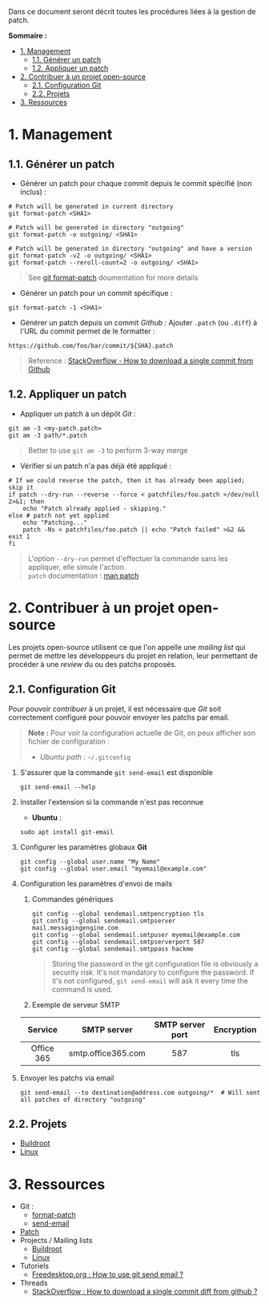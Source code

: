 Dans ce document seront décrit toutes les procédures liées à la gestion de patch.

**Sommaire :**
- [1. Management](#1-management)
  - [1.1. Générer un patch](#11-générer-un-patch)
  - [1.2. Appliquer un patch](#12-appliquer-un-patch)
- [2. Contribuer à un projet open-source](#2-contribuer-à-un-projet-open-source)
  - [2.1. Configuration Git](#21-configuration-git)
  - [2.2. Projets](#22-projets)
- [3. Ressources](#3-ressources)

# 1. Management
## 1.1. Générer un patch

- Générer un patch pour chaque commit depuis le commit <SHA1> spécifié (non inclus) :
```shell
# Patch will be generated in current directory
git format-patch <SHA1>

# Patch will be generated in directory "outgoing"
git format-patch -o outgoing/ <SHA1>

# Patch will be generated in directory "outgoing" and have a version
git format-patch -v2 -o outgoing/ <SHA1>
git format-patch --reroll-count=2 -o outgoing/ <SHA1>
```
> See [git format-patch][doc-git-format-patch] doumentation for more details

- Générer un patch pour un commit spécifique :
```shell
git format-patch -1 <SHA1>
```

- Générer un patch depuis un commit _Github_ :
Ajouter `.patch` (ou `.diff`) à l'URL du commit permet de le formatter :
```shell
https://github.com/foo/bar/commit/${SHA}.patch
```
> Reference : [StackOverflow - How to download a single commit from Github][thread-so-dl-patch-github]

## 1.2. Appliquer un patch

- Appliquer un patch à un dépôt _Git_ :
```shell
git am -3 <my-patch.patch>
git am -3 path/*.patch
```
> Better to use `git am -3` to perform 3-way merge

- Vérifier si un patch n'a pas déjà été appliqué : 
```shell
# If we could reverse the patch, then it has already been applied; skip it
if patch --dry-run --reverse --force < patchfiles/foo.patch >/dev/null 2>&1; then
    echo "Patch already applied - skipping."
else # patch not yet applied
    echo "Patching..."
    patch -Ns < patchfiles/foo.patch || echo "Patch failed" >&2 && exit 1
fi
```
> L'option `--dry-run` permet d'effectuer la commande sans les appliquer, elle simule l'action.    
> `patch` documentation : [man patch][man-patch]

# 2. Contribuer à un projet open-source

Les projets open-source utilisent ce que l'on appelle une _mailing list_ qui permet de mettre les développeurs du projet en relation, leur permettant de procéder à une _review_ du ou des patchs proposés.

## 2.1. Configuration Git

Pour pouvoir _contribuer_ à un projet, il est nécessaire que _Git_ soit correctement configuré pour pouvoir envoyer les patchs par email.
> **Note :** Pour voir la configuration actuelle de Git, on peux afficher son fichier de configuration :
> - _Ubuntu path_ : `~/.gitconfig`

1. S'assurer que la commande `git send-email` est disponible
    ```shell
    git send-email --help
    ```

2. Installer l'extension si la commande n'est pas reconnue
    - **Ubuntu** :
    ```shell
    sudo apt install git-email
    ```

3. Configurer les paramètres globaux **Git**
    ```shell
    git config --global user.name "My Name"
    git config --global user.email "myemail@example.com"
    ```

4. Configuration les paramètres d'envoi de mails
   1. Commandes génériques 
        ```shell
        git config --global sendemail.smtpencryption tls
        git config --global sendemail.smtpserver mail.messagingengine.com
        git config --global sendemail.smtpuser myemail@example.com
        git config --global sendemail.smtpserverport 587
        git config --global sendemail.smtppass hackme
        ```
        > Storing the password in the git configuration file is obviously a security risk. It's not mandatory to configure the password. If it's not configured, `git send-email` will ask it every time the command is used.
    
    2. Exemple de serveur SMTP

    | Service | SMTP server | SMTP server port | Encryption |
    |:-:|:-:|:-:|:-:|
    | Office 365 | smtp.office365.com | 587 | tls |

5. Envoyer les patchs via email
    ```shell
    git send-email --to destination@address.com outgoing/*  # Will sent all patches of directory "outgoing"
    ```

## 2.2. Projets

- [Buildroot][br-contribute]
- [Linux][linux-contribute]

# 3. Ressources

- Git :
  - [format-patch][doc-git-format-patch]
  - [send-email][doc-git-send-email]
- [Patch][man-patch]
- Projects / Mailing lists
  - [Buildroot][br-contribute]
  - [Linux][linux-contribute]
- Tutoriels
  - [Freedesktop.org : How to use git send email ?][tutorial-how-to-use-git-send-email]
- Threads
  - [StackOverflow : How to download a single commit diff from github ?][thread-so-dl-patch-github]

<!-- External links -->
[br-contribute]: https://buildroot.org/downloads/manual/manual.html#submitting-patches
[linux-contribute]: https://docs.kernel.org/process/index.html

[doc-git-format-patch]: https://git-scm.com/docs/git-format-patch
[doc-git-send-email]: https://git-scm.com/docs/git-send-email

[man-patch]: https://man7.org/linux/man-pages/man1/patch.1.html

[tutorial-how-to-use-git-send-email]: https://www.freedesktop.org/wiki/Software/PulseAudio/HowToUseGitSendEmail/

[thread-so-dl-patch-github]: https://stackoverflow.com/questions/21903805/how-to-download-a-single-commit-diff-from-github